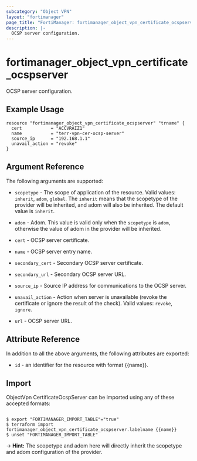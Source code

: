 ```yaml
---
subcategory: "Object VPN"
layout: "fortimanager"
page_title: "FortiManager: fortimanager_object_vpn_certificate_ocspserver"
description: |-
  OCSP server configuration.
---
```


# fortimanager_object_vpn_certificate_ocspserver
OCSP server configuration.

## Example Usage

```hcl
resource "fortimanager_object_vpn_certificate_ocspserver" "trname" {
  cert           = "ACCVRAIZ1"
  name           = "terr-vpn-cer-ocsp-server"
  source_ip      = "192.168.1.1"
  unavail_action = "revoke"
}
```

## Argument Reference


The following arguments are supported:

* `scopetype` - The scope of application of the resource. Valid values: `inherit`, `adom`, `global`. The `inherit` means that the scopetype of the provider will be inherited, and adom will also be inherited. The default value is `inherit`.
* `adom` - Adom. This value is valid only when the `scopetype` is `adom`, otherwise the value of adom in the provider will be inherited.

* `cert` - OCSP server certificate.
* `name` - OCSP server entry name.
* `secondary_cert` - Secondary OCSP server certificate.
* `secondary_url` - Secondary OCSP server URL.
* `source_ip` - Source IP address for communications to the OCSP server.
* `unavail_action` - Action when server is unavailable (revoke the certificate or ignore the result of the check). Valid values: `revoke`, `ignore`.

* `url` - OCSP server URL.


## Attribute Reference

In addition to all the above arguments, the following attributes are exported:
* `id` - an identifier for the resource with format {{name}}.

## Import

ObjectVpn CertificateOcspServer can be imported using any of these accepted formats:
```

$ export "FORTIMANAGER_IMPORT_TABLE"="true"
$ terraform import fortimanager_object_vpn_certificate_ocspserver.labelname {{name}}
$ unset "FORTIMANAGER_IMPORT_TABLE"
```
-> **Hint:** The scopetype and adom here will directly inherit the scopetype and adom configuration of the provider.
